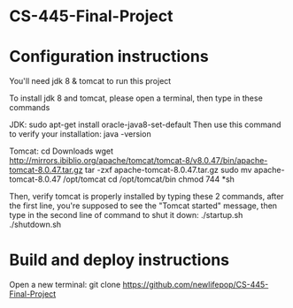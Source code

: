 # CS-445-Final-Project

# Configuration instructions
You'll need jdk 8 & tomcat to run this project

To install jdk 8 and tomcat, please open a terminal, then type in these commands

JDK:
sudo apt-get install oracle-java8-set-default
Then use this command to verify your installation:
java -version

Tomcat:
cd Downloads
wget http://mirrors.ibiblio.org/apache/tomcat/tomcat-8/v8.0.47/bin/apache-tomcat-8.0.47.tar.gz
tar -zxf apache-tomcat-8.0.47.tar.gz
sudo mv apache-tomcat-8.0.47 /opt/tomcat
cd /opt/tomcat/bin
chmod 744 *sh

Then, verify tomcat is properly installed by typing these 2 commands, after the first line, you're supposed to see the "Tomcat started" message, then type in the second line of command to shut it down:
./startup.sh
./shutdown.sh

# Build and deploy instructions
Open a new terminal:
git clone https://github.com/newlifepop/CS-445-Final-Project
